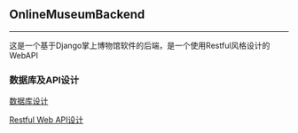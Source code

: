 ## OnlineMuseumBackend

----

这是一个基于Django掌上博物馆软件的后端，是一个使用Restful风格设计的WebAPI

### 数据库及API设计

[数据库设计](./数据库设计.md)

[Restful Web API设计](./掌上博物馆WebAPI设计.md)


